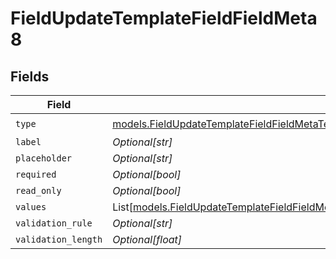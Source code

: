 # FieldUpdateTemplateFieldFieldMeta8


## Fields

| Field                                                                                                                                                                                                          | Type                                                                                                                                                                                                           | Required                                                                                                                                                                                                       | Description                                                                                                                                                                                                    |
| -------------------------------------------------------------------------------------------------------------------------------------------------------------------------------------------------------------- | -------------------------------------------------------------------------------------------------------------------------------------------------------------------------------------------------------------- | -------------------------------------------------------------------------------------------------------------------------------------------------------------------------------------------------------------- | -------------------------------------------------------------------------------------------------------------------------------------------------------------------------------------------------------------- |
| `type`                                                                                                                                                                                                         | [models.FieldUpdateTemplateFieldFieldMetaTemplatesFieldsResponse200ApplicationJSONResponseBody8Type](../models/fieldupdatetemplatefieldfieldmetatemplatesfieldsresponse200applicationjsonresponsebody8type.md) | :heavy_check_mark:                                                                                                                                                                                             | N/A                                                                                                                                                                                                            |
| `label`                                                                                                                                                                                                        | *Optional[str]*                                                                                                                                                                                                | :heavy_minus_sign:                                                                                                                                                                                             | N/A                                                                                                                                                                                                            |
| `placeholder`                                                                                                                                                                                                  | *Optional[str]*                                                                                                                                                                                                | :heavy_minus_sign:                                                                                                                                                                                             | N/A                                                                                                                                                                                                            |
| `required`                                                                                                                                                                                                     | *Optional[bool]*                                                                                                                                                                                               | :heavy_minus_sign:                                                                                                                                                                                             | N/A                                                                                                                                                                                                            |
| `read_only`                                                                                                                                                                                                    | *Optional[bool]*                                                                                                                                                                                               | :heavy_minus_sign:                                                                                                                                                                                             | N/A                                                                                                                                                                                                            |
| `values`                                                                                                                                                                                                       | List[[models.FieldUpdateTemplateFieldFieldMetaTemplatesFieldsValues](../models/fieldupdatetemplatefieldfieldmetatemplatesfieldsvalues.md)]                                                                     | :heavy_minus_sign:                                                                                                                                                                                             | N/A                                                                                                                                                                                                            |
| `validation_rule`                                                                                                                                                                                              | *Optional[str]*                                                                                                                                                                                                | :heavy_minus_sign:                                                                                                                                                                                             | N/A                                                                                                                                                                                                            |
| `validation_length`                                                                                                                                                                                            | *Optional[float]*                                                                                                                                                                                              | :heavy_minus_sign:                                                                                                                                                                                             | N/A                                                                                                                                                                                                            |